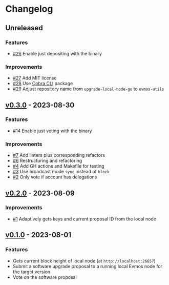 <!--
Guiding Principles:

Changelogs are for humans, not machines.
There should be an entry for every single version.
The same types of changes should be grouped.
Versions and sections should be linkable.
The latest version comes first.
The release date of each version is displayed.
Mention whether you follow Semantic Versioning.

Usage:

Change log entries are to be added to the Unreleased section under the
appropriate stanza (see below). Each entry should ideally include a tag and
the Github issue reference in the following format:

* (<tag>) \#<issue-number> message

The issue numbers will later be link-ified during the release process so you do
not have to worry about including a link manually, but you can if you wish.

Types of changes (Stanzas):

"Features" for new features.
"Improvements" for changes in existing functionality.
"Deprecated" for soon-to-be removed features.
"Bug Fixes" for any bug fixes.
"Client Breaking" for breaking CLI commands and REST routes used by end-users.
"API Breaking" for breaking exported APIs used by developers building on SDK.
"State Machine Breaking" for any changes that result in a different AppState given same genesisState and txList.

Ref: https://keepachangelog.com/en/1.0.0/
-->

# Changelog

## Unreleased

### Features

- [#26](https://github.com/MalteHerrmann/evmos-utils/pull/26) Enable just depositing with the binary

### Improvements

- [#27](https://github.com/MalteHerrmann/evmos-utils/pull/27) Add MIT license
- [#28](https://github.com/MalteHerrmann/evmos-utils/pull/28) Use [Cobra CLI](https://github.com/spf13/cobra) package
- [#29](https://github.com/MalteHerrmann/evmos-utils/pull/29) Adjust repository name from `upgrade-local-node-go` to `evmos-utils`

## [v0.3.0](https://github.com/MalteHerrmann/evmos-utils/releases/tag/v0.3.0) - 2023-08-30

### Features

- [#14](https://github.com/MalteHerrmann/evmos-utils/pull/14) Enable just voting with the binary

### Improvements

- [#7](https://github.com/MalteHerrmann/evmos-utils/pull/7) Add linters plus corresponding refactors
- [#6](https://github.com/MalteHerrmann/evmos-utils/pull/6) Restructuring and refactoring
- [#4](https://github.com/MalteHerrmann/evmos-utils/pull/4) Add GH actions and Makefile for testing
- [#3](https://github.com/MalteHerrmann/evmos-utils/pull/3) Use broadcast mode `sync` instead of `block`
- [#2](https://github.com/MalteHerrmann/evmos-utils/pull/2) Only vote if account has delegations

## [v0.2.0](https://github.com/MalteHerrmann/evmos-utils/releases/tag/v0.2.0) - 2023-08-09

### Improvements

- [#1](https://github.com/MalteHerrmann/evmos-utils/pull/1) Adaptively gets keys and current proposal ID from the local node

## [v0.1.0](https://github.com/MalteHerrmann/evmos-utils/releases/tag/v0.1.0) - 2023-08-01

### Features

- Gets current block height of local node (at `http://localhost:26657`)
- Submit a software upgrade proposal to a running local Evmos node for the target version
- Vote on the software proposal
